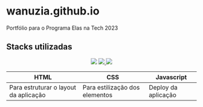# wanuzia.github.io
Portfólio para o Programa Elas na Tech 2023

## Stacks utilizadas

<p align='center'> <a href="https://developer.mozilla.org/pt-BR/docs/Web/HTML" target="_blank"> <img src="https://img.shields.io/badge/HTML5-E34F26?style=for-the-badge&logo=html5&logoColor=white" /></a>
 <a href="https://developer.mozilla.org/pt-BR/docs/Web/CSS" target="_blank"><img src="https://img.shields.io/badge/CSS3-1572B6?style=for-the-badge&logo=css3&logoColor=white" />  </a>
 <a href="https://developer.mozilla.org/pt-BR/docs/Web/JavaScript" target="_blank"><img src="https://img.shields.io/badge/JavaScript-323330?style=for-the-badge&logo=javascript&logoColor=F7DF1E" /></a>
 
|HTML|CSS|Javascript
|-|-|-|
|Para estruturar o layout da aplicação|Para estilização dos elementos|Deploy da aplicação|Adiciona funcionalidades|
